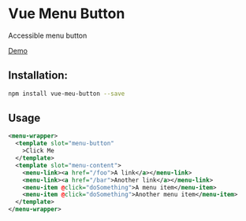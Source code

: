 # Vue Menu Button

Accessible menu button

[Demo](https://codesandbox.io/s/zqv3170qlp)

## Installation:
```bash
npm install vue-meu-button --save
```

## Usage
```xml
<menu-wrapper>
  <template slot="menu-button"
    >Click Me
  </template>
  <template slot="menu-content">
    <menu-link><a href="/foo">A link</a></menu-link>
    <menu-link><a href="/bar">Another link</a></menu-link>
    <menu-item @click="doSomething">A menu item</menu-item>
    <menu-item @click="doSomething">Another menu item</menu-item>
  </template>
</menu-wrapper>
```